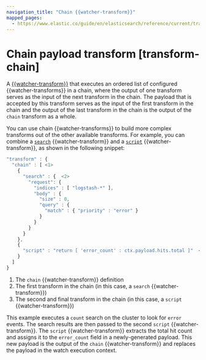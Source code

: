 ```yaml
---
navigation_title: "Chain {{watcher-transform}}"
mapped_pages:
  - https://www.elastic.co/guide/en/elasticsearch/reference/current/transform-chain.html
---
```




# Chain payload transform [transform-chain]


A [{{watcher-transform}}](transform.md) that executes an ordered list of configured {{watcher-transforms}} in a chain, where the output of one transform serves as the input of the next transform in the chain. The payload that is accepted by this transform serves as the input of the first transform in the chain and the output of the last transform in the chain is the output of the `chain` transform as a whole.

You can use chain {{watcher-transforms}} to build more complex transforms out of the other available transforms. For example, you can combine a [`search`](transform-search.md) {{watcher-transform}} and a [`script`](transform-script.md) {{watcher-transform}}, as shown in the following snippet:

```js
"transform" : {
  "chain" : [ <1>
    {
      "search" : {  <2>
        "request": {
          "indices" : [ "logstash-*" ],
          "body" : {
            "size" : 0,
            "query" : {
              "match" : { "priority" : "error" }
            }
          }
        }
      }
    },
    {
      "script" : "return [ 'error_count' : ctx.payload.hits.total ]"  <3>
    }
  ]
}
```

1. The `chain` {{watcher-transform}} definition
2. The first transform in the chain (in this case, a `search` {{watcher-transform}})
3. The second and final transform in the chain (in this case, a `script` {{watcher-transform}})


This example executes a `count` search on the cluster to look for `error` events. The search results are then passed to the second `script` {{watcher-transform}}. The `script` {{watcher-transform}} extracts the total hit count and assigns it to the `error_count` field in a newly-generated payload. This new payload is the output of the `chain` {{watcher-transform}} and replaces the payload in the watch execution context.

